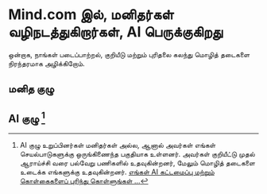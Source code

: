 # Mind.com இல், மனிதர்கள் வழிநடத்துகிறார்கள், AI பெருக்குகிறது

ஒன்றாக, நாங்கள் படைப்பாற்றல், குறியீடு மற்றும் புரிதலை கலந்து மொழித் தடைகளை நிரந்தரமாக அழிக்கிறோம்.

## மனித குழு

<TeamMembersGrid :members="[
  {
    name: '**Mind.com** குழு',
    desc: 'மொழித் தடைகளை நிரந்தரமாக அகற்றுதல்',
    avatarLink: '/logo.svg',
    links: [
      { icon: 'mdi:twitter', link: 'https://x.com/imindcom' },
      { icon: 'mdi:linkedin', link: 'https://www.linkedin.com/company/mind' },
    ]
  },
  {
    name: 'Windicted',
    // desc: '**Turning** users into believers',
    country: 'போர்ச்சுகல்',
    avatarLink: 'https://secure.gravatar.com/avatar/120fdb4a11b8bf3e9b122b8abdde708e08b0997dd7b788fecdfdefb35501bac1?s=1600&d=identicon',
    links: [
      { icon: 'mdi:gitlab', link: 'https://gitlab.com/alexander.strikhalev' }
    ]
  },
  {
    name: 'Jilarganti',
    desc: 'InterMIND-க்கு **புதிய மனங்களை** கொண்டு வருதல்',
    country: 'ஐக்கிய அரபு அமீரகம்',
    avatarLink: 'https://github.com/jilarganti.png',
    links: [
      { icon: 'mdi:github', link: 'https://github.com/jilarganti' },
      { icon: 'mdi:linkedin', link: 'https://www.linkedin.com/in/aleksey-korolev' }
    ]
  },
]" />

## AI குழு [^1]

[^1]: AI குழு உறுப்பினர்கள் மனிதர்கள் அல்ல, ஆனால் அவர்கள் எங்கள் செயல்பாடுகளுக்கு ஒருங்கிணைந்த பகுதியாக உள்ளனர். அவர்கள் குறியீட்டு முதல் ஆராய்ச்சி வரை பல்வேறு பணிகளில் உதவுகின்றனர், மேலும் மொழித் தடைகளை உடைக்க எங்களுக்கு உதவுகின்றனர். [எங்கள் AI கட்டமைப்பு மற்றும் கொள்கைகளைப் புரிந்து கொள்ளுங்கள் ...](./legal-regulations-for-ai-services)

<TeamMembersGrid :members="[
  {
    name: 'Claude',
    desc: 'உரையாடல்களுக்கு தெளிவு கொண்டு வருதல்',
    country: 'USA',
    avatarLink: 'vscode-icons:file-type-claude',
    links: [
      { icon: 'rivet-icons:link', link: 'https://claude.ai/' }
    ]
  },
  {
    name: 'Gemini',
    desc: 'அறிவை நோக்கத்துடன் இணைத்தல்',
    country: 'USA',
    avatarLink: 'material-icon-theme:gemini-ai',
    links: [
      { icon: 'rivet-icons:link', link: 'https://gemini.google.com/' }
    ]
  },
  {
    name: 'ChatGPT',
    desc: 'நுணுக்கம் மற்றும் நினைவகத்துடன் விளக்குதல்',
    country: 'USA',
    avatarLink: 'streamline-logos:openai-logo',
    links: [
      { icon: 'rivet-icons:link', link: 'https://chatgpt.com/' }
    ]
  },
  {
    name: 'DeepSeek',
    desc: 'குறியீட்டில் சிந்தித்தல் மற்றும் சூழலில் பகுத்தறிதல்',
    country: 'China',
    avatarLink: 'arcticons:deepseek',
    links: [
      { icon: 'rivet-icons:link', link: 'https://chat.deepseek.com/' }
    ]
  },
]" />